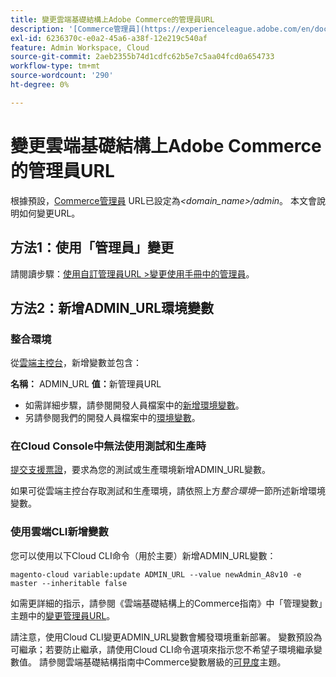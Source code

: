 ```yaml
---
title: 變更雲端基礎結構上Adobe Commerce的管理員URL
description: '[Commerce管理員](https://experienceleague.adobe.com/en/docs/commerce-admin/start/admin/admin) URL預設會設為*&amp；lt；domain\_name&amp；gt；/admin*。 本文會說明如何變更URL。'
exl-id: 6236370c-e0a2-45a6-a38f-12e219c540af
feature: Admin Workspace, Cloud
source-git-commit: 2aeb2355b74d1cdfc62b5e7c5aa04fcd0a654733
workflow-type: tm+mt
source-wordcount: '290'
ht-degree: 0%

---
```


# 變更雲端基礎結構上Adobe Commerce的管理員URL

根據預設，[Commerce管理員](https://experienceleague.adobe.com/docs/commerce-admin/start/admin/admin.html) URL已設定為&#x200B;*&lt;domain\_name>/admin*。 本文會說明如何變更URL。

## 方法1：使用「管理員」變更

請閱讀步驟：[使用自訂管理員URL >變更使用手冊中的管理員](https://experienceleague.adobe.com/docs/commerce-admin/stores-sales/site-store/store-urls.html#use-a-custom-admin-url)。

## 方法2：新增ADMIN\_URL環境變數

### 整合環境

從[雲端主控台](https://experienceleague.adobe.com/docs/commerce-cloud-service/user-guide/project/overview.html)，新增變數並包含：

**名稱：** ADMIN\_URL **值：**&#x200B;新管理員URL

* 如需詳細步驟，請參閱開發人員檔案中的[新增環境變數](https://experienceleague.adobe.com/docs/commerce-cloud-service/user-guide/project/overview.html#configure-environment)。
* 另請參閱我們的開發人員檔案中的[環境變數](https://experienceleague.adobe.com/docs/commerce-cloud-service/user-guide/configure/env/stage/variables-admin.html)。

### 在Cloud Console中無法使用測試和生產時

[提交支援票證](/help/help-center-guide/help-center/magento-help-center-user-guide.md#submit-ticket)，要求為您的測試或生產環境新增ADMIN\_URL變數。

如果可從雲端主控台存取測試和生產環境，請依照上方&#x200B;*整合環境*&#x200B;一節所述新增環境變數。

### 使用雲端CLI新增變數

您可以使用以下Cloud CLI命令（用於主要）新增ADMIN\_URL變數：

`magento-cloud variable:update ADMIN_URL --value newAdmin_A8v10 -e master --inheritable false`

如需更詳細的指示，請參閱《雲端基礎結構上的Commerce指南》中「管理變數」主題中的[變更管理員URL](https://experienceleague.adobe.com/docs/commerce-cloud-service/user-guide/configure/env/stage/variables-admin.html?lang=en#change-the-admin-url)。

請注意，使用Cloud CLI變更ADMIN\_URL變數會觸發環境重新部署。 變數預設為可繼承；若要防止繼承，請使用Cloud CLI命令選項來指示您不希望子環境繼承變數值。 請參閱雲端基礎結構指南中Commerce變數層級的[可見度](https://experienceleague.adobe.com/docs/commerce-cloud-service/user-guide/configure/env/variable-levels.html#visibility)主題。
